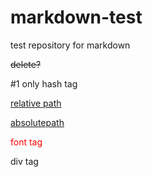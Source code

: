 # markdown-test
test repository for markdown

<del>delete?</del>

#1 only hash tag

[relative path](/opengl-8080/markdown-test/edit/master/README.md)

[absolutepath](https://github.com/opengl-8080/markdown-test/issues/1)

<font color="red">font tag</font>
<div class="text-center">div tag</div>

